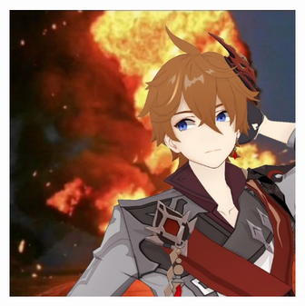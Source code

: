 
  ![image alt](https://github.com/Ichigoatz/Ichigoatz/blob/3c88e2afcc6e7cbd2151c3a5e49fb2b683c590c2/bb278b58af3ad79012821464037cff8a.jpg)
<!---
Ichigoatz/Ichigoatz is a ✨ special ✨ repository because its `README.md` (this file) appears on your GitHub profile.
You can click the Preview link to take a look at your changes.
--->
